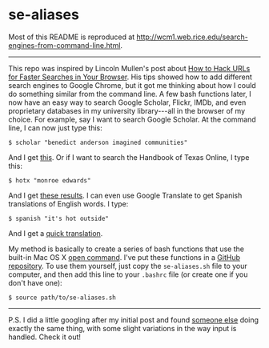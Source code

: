 se-aliases
==========

Most of this README is reproduced at <http://wcm1.web.rice.edu/search-engines-from-command-line.html>.

* * * *

This repo was inspired by Lincoln Mullen's post about [How to Hack URLs for Faster Searches in Your Browser](http://chronicle.com/blogs/profhacker/how-to-hack-urls-for-faster-searches-in-your-browser/42304). His tips showed how to add different search engines to Google Chrome, but it got me thinking about how I could do something similar from the command line. A few bash functions later, I now have an easy way to search Google Scholar, Flickr, IMDb, and even proprietary databases in my university library---all in the browser of my choice. For example, say I want to search Google Scholar. At the command line, I can now just type this:

	$ scholar "benedict anderson imagined communities"

And I get [this](http://scholar.google.com/scholar?hl=en&q=benedict+anderson+imagined+communities). Or if I want to search the Handbook of Texas Online, I type this:

	$ hotx "monroe edwards"

And I get [these results](http://www.tshaonline.org/search/node/monroe%20edwards). I can even use Google Translate to get Spanish translations of English words. I type:

	$ spanish "it's hot outside"

And I get a [quick translation](http://translate.google.com/#en/es/it%27s+hot+outside).

My method is basically to create a series of bash functions that use the built-in Mac OS X [open command](http://developer.apple.com/library/mac/#documentation/Darwin/Reference/ManPages/man1/open.1.html). I've put these functions in a [GitHub repository](http://github.com/wcaleb/se-aliases). To use them yourself, just copy the `se-aliases.sh` file to your computer, and then add this line to your `.bashrc` file (or create one if you don't have one):

	$ source path/to/se-aliases.sh

* * * * *

P.S. I did a little googling after my initial post and found [someone else](http://www.if-not-true-then-false.com/2009/google-search-from-linux-and-unix-command-line/) doing exactly the same thing, with some slight variations in the way input is handled. Check it out!


